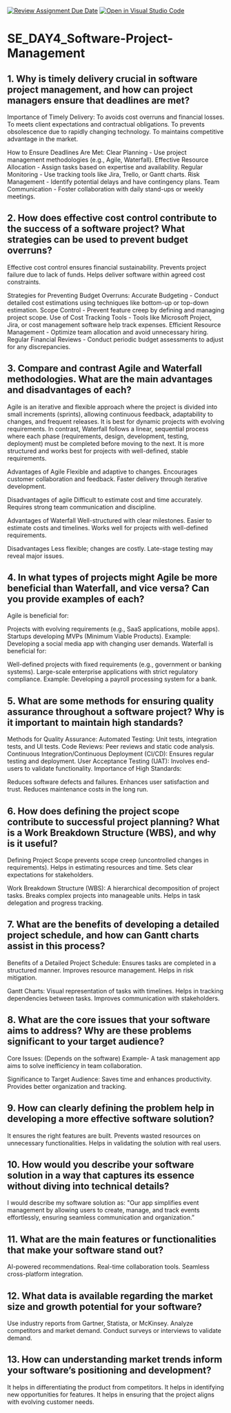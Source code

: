 [![Review Assignment Due Date](https://classroom.github.com/assets/deadline-readme-button-22041afd0340ce965d47ae6ef1cefeee28c7c493a6346c4f15d667ab976d596c.svg)](https://classroom.github.com/a/9pw6JKcu)
[![Open in Visual Studio Code](https://classroom.github.com/assets/open-in-vscode-2e0aaae1b6195c2367325f4f02e2d04e9abb55f0b24a779b69b11b9e10269abc.svg)](https://classroom.github.com/online_ide?assignment_repo_id=18609402&assignment_repo_type=AssignmentRepo)
# SE_DAY4_Software-Project-Management
## 1. Why is timely delivery crucial in software project management, and how can project managers ensure that deadlines are met?
Importance of Timely Delivery:
To avoids cost overruns and financial losses.
To meets client expectations and contractual obligations.
To prevents obsolescence due to rapidly changing technology.
To maintains competitive advantage in the market.

How to Ensure Deadlines Are Met:
Clear Planning - Use project management methodologies (e.g., Agile, Waterfall).
Effective Resource Allocation - Assign tasks based on expertise and availability.
Regular Monitoring - Use tracking tools like Jira, Trello, or Gantt charts.
Risk Management - Identify potential delays and have contingency plans.
Team Communication - Foster collaboration with daily stand-ups or weekly meetings.

## 2. How does effective cost control contribute to the success of a software project? What strategies can be used to prevent budget overruns?
Effective cost control ensures financial sustainability.
Prevents project failure due to lack of funds.
Helps deliver software within agreed cost constraints.

Strategies for Preventing Budget Overruns:
Accurate Budgeting - Conduct detailed cost estimations using techniques like bottom-up or top-down estimation.
Scope Control - Prevent feature creep by defining and managing project scope.
Use of Cost Tracking Tools - Tools like Microsoft Project, Jira, or cost management software help track expenses.
Efficient Resource Management - Optimize team allocation and avoid unnecessary hiring.
Regular Financial Reviews - Conduct periodic budget assessments to adjust for any discrepancies. 

## 3. Compare and contrast Agile and Waterfall methodologies. What are the main advantages and disadvantages of each?
 Agile is an iterative and flexible approach where the project is divided into small increments (sprints), allowing continuous feedback, adaptability to changes, and frequent releases. It is best for dynamic projects with evolving requirements. In contrast, Waterfall follows a linear, sequential process where each phase (requirements, design, development, testing, deployment) must be completed before moving to the next. It is more structured and works best for projects with well-defined, stable requirements.
 
 Advantages of Agile
 Flexible and adaptive to changes.
Encourages customer collaboration and feedback.
Faster delivery through iterative development.

Disadvantages of agile
Difficult to estimate cost and time accurately.
Requires strong team communication and discipline.

Advantages of Waterfall
Well-structured with clear milestones.
Easier to estimate costs and timelines.
Works well for projects with well-defined requirements.

Disadvantages
Less flexible; changes are costly.
Late-stage testing may reveal major issues.

## 4. In what types of projects might Agile be more beneficial than Waterfall, and vice versa? Can you provide examples of each?
Agile is beneficial for:

Projects with evolving requirements (e.g., SaaS applications, mobile apps).
Startups developing MVPs (Minimum Viable Products).
Example: Developing a social media app with changing user demands.
Waterfall is beneficial for:

Well-defined projects with fixed requirements (e.g., government or banking systems).
Large-scale enterprise applications with strict regulatory compliance.
Example: Developing a payroll processing system for a bank.

## 5. What are some methods for ensuring quality assurance throughout a software project? Why is it important to maintain high standards?
Methods for Quality Assurance:
Automated Testing: Unit tests, integration tests, and UI tests.
Code Reviews: Peer reviews and static code analysis.
Continuous Integration/Continuous Deployment (CI/CD): Ensures regular testing and deployment.
User Acceptance Testing (UAT): Involves end-users to validate functionality.
Importance of High Standards:

Reduces software defects and failures.
Enhances user satisfaction and trust.
Reduces maintenance costs in the long run.

## 6. How does defining the project scope contribute to successful project planning? What is a Work Breakdown Structure (WBS), and why is it useful?
Defining Project Scope prevents scope creep (uncontrolled changes in requirements).
Helps in estimating resources and time.
Sets clear expectations for stakeholders.

Work Breakdown Structure (WBS):
A hierarchical decomposition of project tasks.
Breaks complex projects into manageable units.
Helps in task delegation and progress tracking.

## 7. What are the benefits of developing a detailed project schedule, and how can Gantt charts assist in this process?
Benefits of a Detailed Project Schedule:
Ensures tasks are completed in a structured manner.
Improves resource management.
Helps in risk mitigation.

Gantt Charts:
Visual representation of tasks with timelines.
Helps in tracking dependencies between tasks.
Improves communication with stakeholders.

## 8. What are the core issues that your software aims to address? Why are these problems significant to your target audience?
Core Issues: (Depends on the software)
Example- A task management app aims to solve inefficiency in team collaboration.

Significance to Target Audience:
Saves time and enhances productivity.
Provides better organization and tracking.

## 9. How can clearly defining the problem help in developing a more effective software solution?
It ensures the right features are built.
Prevents wasted resources on unnecessary functionalities.
Helps in validating the solution with real users.

## 10. How would you describe your software solution in a way that captures its essence without diving into technical details?
I would describe my software solution as: "Our app simplifies event management by allowing users to create, manage, and track events effortlessly, ensuring seamless communication and organization.”
## 11. What are the main features or functionalities that make your software stand out?
AI-powered recommendations.
Real-time collaboration tools.
Seamless cross-platform integration.
## 12. What data is available regarding the market size and growth potential for your software?
Use industry reports from Gartner, Statista, or McKinsey.
Analyze competitors and market demand.
Conduct surveys or interviews to validate demand.
## 13. How can understanding market trends inform your software’s positioning and development?
It helps in differentiating the product from competitors.
It helps in identifying new opportunities for features.
It helps in ensuring that the project aligns with evolving customer needs.

